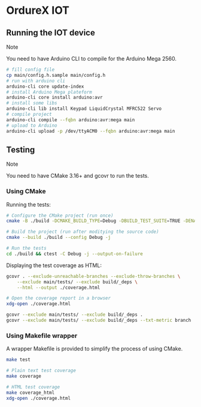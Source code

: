 # OrdureX IOT

## Running the IOT device

> [!Note]
> You need to have Arduino CLI to compile for the Arduino Mega 2560.

```sh
# fill config file
cp main/config.h.sample main/config.h
# run with arduino cli
arduino-cli core update-index
# install Arduino Mega plateform
arduino-cli core install arduino:avr
# install some libs
arduino-cli lib install Keypad LiquidCrystal MFRC522 Servo
# compile project
arduino-cli compile --fqbn arduino:avr:mega main
# upload to Arduino
arduino-cli upload -p /dev/ttyACM0 --fqbn arduino:avr:mega main
```

## Testing

> [!Note]
> You need to have CMake 3.16+ and gcovr to run the tests.

### Using CMake

Running the tests:

```sh
# Configure the CMake project (run once)
cmake -B ./build -DCMAKE_BUILD_TYPE=Debug -DBUILD_TEST_SUITE=TRUE -DENABLE_TEST_COVERAGE=TRUE

# Build the project (run after moditying the source code)
cmake --build ./build --config Debug -j

# Run the tests
cd ./build && ctest -C Debug -j --output-on-failure
```

Displaying the test coverage as HTML:

```sh
gcovr . --exclude-unreachable-branches --exclude-throw-branches \
    --exclude main/tests/ --exclude build/_deps \
    --html --output ./coverage.html

# Open the coverage report in a browser
xdg-open ./coverage.html
```

```sh
gcovr --exclude main/tests/ --exclude build/_deps .
gcovr --exclude main/tests/ --exclude build/_deps --txt-metric branch .
```

### Using Makefile wrapper

A wrapper Makefile is provided to simplify the process of using CMake.

```sh
make test
```

```sh
# Plain text test coverage
make coverage 

# HTML test coverage
make coverage_html
xdg-open ./coverage.html
```

